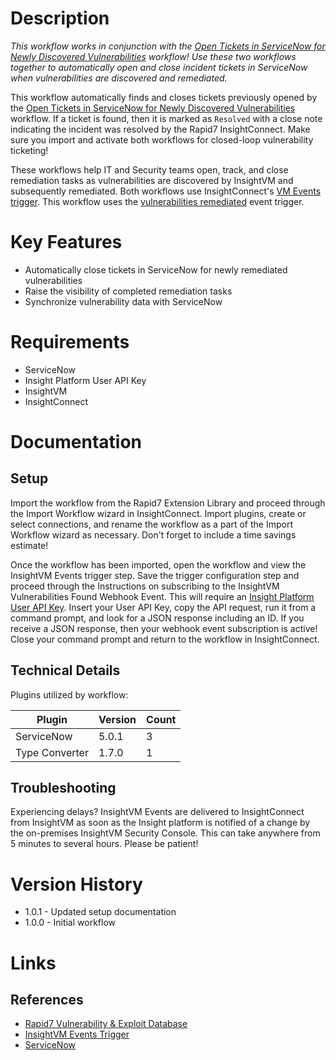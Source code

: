 # Description

*This workflow works in conjunction with the [Open Tickets in ServiceNow for Newly Discovered Vulnerabilities](https://extensions.rapid7.com/extension/Open_Tickets_in_ServiceNow_for_Newly_Discovered_Vulns) workflow! Use these two workflows together to automatically open and close incident tickets in ServiceNow when vulnerabilities are discovered and remediated.*

This workflow automatically finds and closes tickets previously opened by the [Open Tickets in ServiceNow for Newly Discovered Vulnerabilities](https://extensions.rapid7.com/extension/Open_Tickets_in_ServiceNow_for_Newly_Discovered_Vulns) workflow. If a ticket is found, then it is marked as `Resolved` with a close note indicating the incident was resolved by the Rapid7 InsightConnect. Make sure you import and activate both workflows for closed-loop vulnerability ticketing!

These workflows help IT and Security teams open, track, and close remediation tasks as vulnerabilities are discovered by InsightVM and subsequently remediated. Both workflows use InsightConnect's [VM Events trigger](https://docs.rapid7.com/insightconnect/set-up-an-insightvm-events-trigger). This workflow uses the [vulnerabilities remediated](https://docs.rapid7.com/insightconnect/set-up-an-insightvm-events-trigger#vulnerabilities-remediated) event trigger.



# Key Features

* Automatically close tickets in ServiceNow for newly remediated vulnerabilities
* Raise the visibility of completed remediation tasks
* Synchronize vulnerability data with ServiceNow

# Requirements

* ServiceNow
* Insight Platform User API Key
* InsightVM
* InsightConnect

# Documentation

## Setup

Import the workflow from the Rapid7 Extension Library and proceed through the Import Workflow wizard in InsightConnect. Import plugins, create or select connections, and rename the workflow as a part of the Import Workflow wizard as necessary. Don't forget to include a time savings estimate!

Once the workflow has been imported, open the workflow and view the InsightVM Events trigger step. Save the trigger configuration step and proceed through the Instructions on subscribing to the InsightVM Vulnerabilities Found Webhook Event. This will require an [Insight Platform User API Key](https://docs.rapid7.com/insight/managing-platform-api-keys#generating-a-user-key). Insert your User API Key, copy the API request, run it from a command prompt, and look for a JSON response including an ID. If you receive a JSON response, then your webhook event subscription is active! Close your command prompt and return to the workflow in InsightConnect.
 
## Technical Details

Plugins utilized by workflow:

|Plugin|Version|Count|
|----|----|--------|
|ServiceNow|5.0.1|3|
|Type Converter|1.7.0|1|


## Troubleshooting

Experiencing delays? InsightVM Events are delivered to InsightConnect from InsightVM as soon as the Insight platform is notified of a change by the on-premises InsightVM Security Console. This can take anywhere from 5 minutes to several hours. Please be patient!

# Version History

* 1.0.1 - Updated setup documentation
* 1.0.0 - Initial workflow

# Links

## References

* [Rapid7 Vulnerability & Exploit Database](https://rapid7.com/db)
* [InsightVM Events Trigger](https://docs.rapid7.com/insightconnect/set-up-an-insightvm-events-trigger)
* [ServiceNow](https://www.servicenow.com/)
